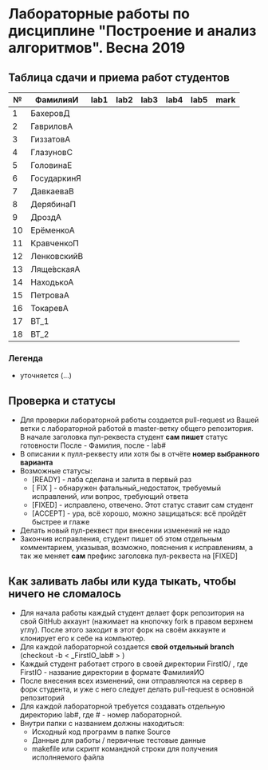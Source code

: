 # Лабораторные работы по дисциплине "Построение и анализ алгоритмов". Весна 2019

## Таблица сдачи и приема работ студентов

| №| ФамилияИ    |  lab1   |  lab2   |  lab3   |  lab4   |  lab5   |  mark  | 
| -| ------------| ------- | ------- | ------- | ------- | ------- | ------ | 
| 1| БахеровД    |         |         |         |         |         |        |
| 2| ГавриловА   |         |         |         |         |         |        |
| 3| ГиззатовА   |         |         |         |         |         |        |
| 4| ГлазуновС   |         |         |         |         |         |        |
| 5| ГоловинаЕ   |         |         |         |         |         |        |
| 6| ГосударкинЯ |         |         |         |         |         |        |
| 7| ДавкаеваВ   |         |         |         |         |         |        |
| 8| ДерябинаП   |         |         |         |         |         |        |
| 9| ДроздА      |         |         |         |         |         |        |
|10| ЕрёменкоА   |         |         |         |         |         |        |
|11| КравченкоП  |         |         |         |         |         |        |
|12| ЛенковскийВ |         |         |         |         |         |        |
|13| Ляще́вскаяА  |         |         |         |         |         |        |
|14| НаходькоА   |         |         |         |         |         |        |
|15| ПетроваА    |         |         |         |         |         |        |
|16| ТокаревА    |         |         |         |         |         |        |
|17| ВТ_1        |         |         |         |         |         |        |
|18| ВТ_2        |         |         |         |         |         |        |

### Легенда
- уточняется (...)

## Проверка и статусы

- Для проверки лабораторной работы создается pull-request из Вашей ветки с лабораторной работой в master-ветку общего репозитория. В начале заголовка пул-реквеста студент **сам пишет** статус готовности После - Фамилия, после - lab#
- В описании к пулл-реквесту или хотя бы в отчёте **номер выбранного варианта**
- Возможные статусы:
    * [READY]  - лаба сделана и залита в первый раз
    * [ FIX ]  - обнаружен фатальный_недостаток, требуемый исправлений, или вопрос, требующий ответа
    * [FIXED]  - исправлено, отвечено. Этот статус ставит сам студент
    * [ACCEPT] - ура, всё хорошо, можно защищаться: всё пройдёт быстрее и глаже
- Делать новый пул-реквест при внесении изменений не надо
- Закончив исправления, студент пишет об этом отдельным комментарием, указывая, возможно, пояснения к исправлениям, а так же меняет **сам** префикс заголовка пул-реквеста на [FIXED]

## Как заливать лабы или куда тыкать, чтобы ничего не сломалось

- Для начала работы каждый студент делает форк репозитория на свой GitHub аккаунт (нажимает на кнопочку fork в правом верхнем углу). После этого заходит в этот форк на своём аккаунте и клонирует его к себе на компьютер.
- Для каждой лабораторной создается **свой отдельный branch** (checkout -b < _FirstIO\_lab# > )
- Каждый студент работает строго в своей директории FirstIO/ , где FirstIO - название директории в формате ФамилияИО
- После внесения всех изменений, они отправляются на сервер в форк студента, и уже с него следует делать pull-request в основной репозиторий
- Для каждой лабораторной требуется создавать отдельную директорию lab#, где # - номер лабораторной.
- Внутри папки с названием должны находиться:
    * Исходный код программ в папке Source
    * Данные для работы / первичные тестовые данные
    * makefile или скрипт командной строки для получения исполняемого файла